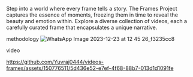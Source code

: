 Step into a world where every frame tells a story. The Frames Project captures the essence of moments, freezing them in time to reveal the beauty and emotion within. Explore a diverse collection of videos, each a carefully curated frame that encapsulates a unique narrative.

methodology
![WhatsApp Image 2023-12-23 at 12 45 26_f3235cc8](https://github.com/Yuvraj0444/videos-frames/assets/150776511/39d5ae36-6c46-46d9-a0a9-470a71d70079)




video


https://github.com/Yuvraj0444/videos-frames/assets/150776511/5d436e52-e7ef-4f68-88b7-013d1d1091fe



